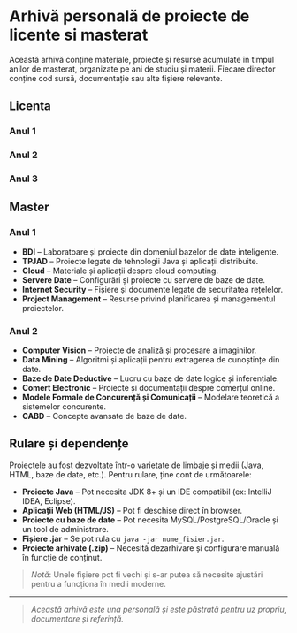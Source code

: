 # Arhivă personală de proiecte de licente si masterat

Această arhivă conține materiale, proiecte și resurse acumulate în timpul anilor de masterat, organizate pe ani de studiu și materii. Fiecare director conține cod sursă, documentație sau alte fișiere relevante.

## Licenta

### Anul 1

### Anul 2

### Anul 3

## Master

### Anul 1

- **BDI** – Laboratoare și proiecte din domeniul bazelor de date inteligente.
- **TPJAD** – Proiecte legate de tehnologii Java și aplicații distribuite.
- **Cloud** – Materiale și aplicații despre cloud computing.
- **Servere Date** – Configurări și proiecte cu servere de baze de date.
- **Internet Security** – Fișiere și documente legate de securitatea rețelelor.
- **Project Management** – Resurse privind planificarea și managementul proiectelor.

### Anul 2

- **Computer Vision** – Proiecte de analiză și procesare a imaginilor.
- **Data Mining** – Algoritmi și aplicații pentru extragerea de cunoștințe din date.
- **Baze de Date Deductive** – Lucru cu baze de date logice și inferențiale.
- **Comert Electronic** – Proiecte și documentații despre comerțul online.
- **Modele Formale de Concurență și Comunicații** – Modelare teoretică a sistemelor concurente.
- **CABD** – Concepte avansate de baze de date.


## Rulare și dependențe

Proiectele au fost dezvoltate într-o varietate de limbaje și medii (Java, HTML, baze de date, etc.). Pentru rulare, ține cont de următoarele:

- **Proiecte Java** – Pot necesita JDK 8+ și un IDE compatibil (ex: IntelliJ IDEA, Eclipse).
- **Aplicații Web (HTML/JS)** – Pot fi deschise direct în browser.
- **Proiecte cu baze de date** – Pot necesita MySQL/PostgreSQL/Oracle și un tool de administrare.
- **Fișiere .jar** – Se pot rula cu `java -jar nume_fisier.jar`.
- **Proiecte arhivate (.zip)** – Necesită dezarhivare și configurare manuală în funcție de conținut.

> _Notă_: Unele fișiere pot fi vechi și s-ar putea să necesite ajustări pentru a funcționa în medii moderne.

---

> _Această arhivă este una personală și este păstrată pentru uz propriu, documentare și referință._

